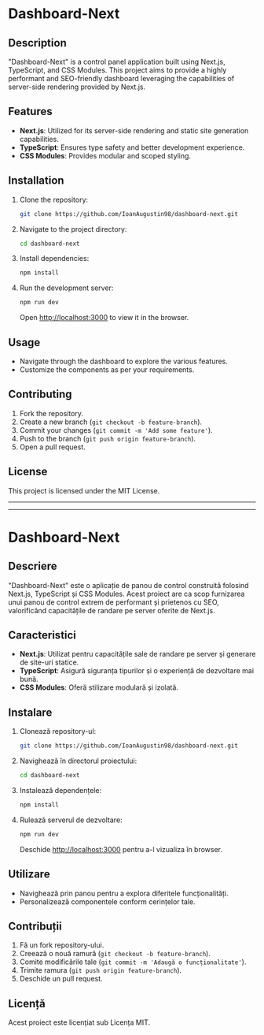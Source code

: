 
# Dashboard-Next

## Description
"Dashboard-Next" is a control panel application built using Next.js, TypeScript, and CSS Modules. This project aims to provide a highly performant and SEO-friendly dashboard leveraging the capabilities of server-side rendering provided by Next.js.

## Features
- **Next.js**: Utilized for its server-side rendering and static site generation capabilities.
- **TypeScript**: Ensures type safety and better development experience.
- **CSS Modules**: Provides modular and scoped styling.

## Installation
1. Clone the repository:
   ```bash
   git clone https://github.com/IoanAugustin98/dashboard-next.git
   ```
2. Navigate to the project directory:
   ```bash
   cd dashboard-next
   ```
3. Install dependencies:
   ```bash
   npm install
   ```
4. Run the development server:
   ```bash
   npm run dev
   ```
   Open [http://localhost:3000](http://localhost:3000) to view it in the browser.

## Usage
- Navigate through the dashboard to explore the various features.
- Customize the components as per your requirements.

## Contributing
1. Fork the repository.
2. Create a new branch (`git checkout -b feature-branch`).
3. Commit your changes (`git commit -m 'Add some feature'`).
4. Push to the branch (`git push origin feature-branch`).
5. Open a pull request.

## License
This project is licensed under the MIT License.

-----------------------------------------------------------------------
-----------------------------------------------------------------------

# Dashboard-Next

## Descriere
"Dashboard-Next" este o aplicație de panou de control construită folosind Next.js, TypeScript și CSS Modules. Acest proiect are ca scop furnizarea unui panou de control extrem de performant și prietenos cu SEO, valorificând capacitățile de randare pe server oferite de Next.js.

## Caracteristici
- **Next.js**: Utilizat pentru capacitățile sale de randare pe server și generare de site-uri statice.
- **TypeScript**: Asigură siguranța tipurilor și o experiență de dezvoltare mai bună.
- **CSS Modules**: Oferă stilizare modulară și izolată.

## Instalare
1. Clonează repository-ul:
   ```bash
   git clone https://github.com/IoanAugustin98/dashboard-next.git
   ```
2. Navighează în directorul proiectului:
   ```bash
   cd dashboard-next
   ```
3. Instalează dependențele:
   ```bash
   npm install
   ```
4. Rulează serverul de dezvoltare:
   ```bash
   npm run dev
   ```
   Deschide [http://localhost:3000](http://localhost:3000) pentru a-l vizualiza în browser.

## Utilizare
- Navighează prin panou pentru a explora diferitele funcționalități.
- Personalizează componentele conform cerințelor tale.

## Contribuții
1. Fă un fork repository-ului.
2. Creează o nouă ramură (`git checkout -b feature-branch`).
3. Comite modificările tale (`git commit -m 'Adaugă o funcționalitate'`).
4. Trimite ramura (`git push origin feature-branch`).
5. Deschide un pull request.

## Licență
Acest proiect este licențiat sub Licența MIT.